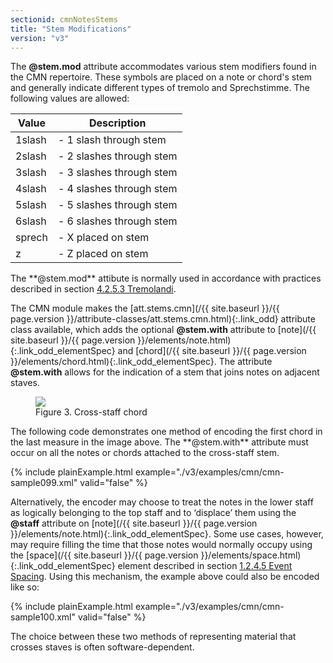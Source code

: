 ```yaml
---
sectionid: cmnNotesStems
title: "Stem Modifications"
version: "v3"
---
```




The **@stem.mod** attribute accommodates various stem modifiers found in the CMN
repertoire. These symbols are placed on a note or chord's stem and generally indicate
different types of tremolo and Sprechstimme. The following values are
allowed:

<table class="table table-striped table-hover">
   <thead>
      <tr>
         <th>Value</th>
         <th>Description</th>
      </tr>
   </thead>
   <tbody>
      <tr>
         <td>1slash</td>
         <td> - 1 slash through stem</td>
      </tr>
      <tr>
         <td>2slash</td>
         <td> - 2 slashes through stem</td>
      </tr>
      <tr>
         <td>3slash</td>
         <td> - 3 slashes through stem</td>
      </tr>
      <tr>
         <td>4slash</td>
         <td> - 4 slashes through stem</td>
      </tr>
      <tr>
         <td>5slash</td>
         <td> - 5 slashes through stem</td>
      </tr>
      <tr>
         <td>6slash</td>
         <td> - 6 slashes through stem</td>
      </tr>
      <tr>
         <td>sprech</td>
         <td> - X placed on stem</td>
      </tr>
      <tr>
         <td>z</td>
         <td> - Z placed on stem</td>
      </tr>
   </tbody>
</table>
The **@stem.mod** attibute is normally used in accordance with practices
described in section 
<a class="link_ptr" title="Tremolandi" href="/{{ site.baseurl }}/{{ page.version }}/guidelines/cmn.html#cmnTrem">4.2.5.3 Tremolandi</a>.



The CMN module makes the [att.stems.cmn](/{{ site.baseurl }}/{{ page.version }}/attribute-classes/att.stems.cmn.html){:.link_odd} attribute class
available, which adds the optional **@stem.with** attribute to [note](/{{ site.baseurl }}/{{ page.version }}/elements/note.html){:.link_odd_elementSpec} and [chord](/{{ site.baseurl }}/{{ page.version }}/elements/chord.html){:.link_odd_elementSpec}. The attribute **@stem.with** allows
for the indication of a stem that joins notes on adjacent staves.


<figure class="figure">
   <img src="../../../../guidelines/v3/Images/modules/cmn/xchord-300.png" class="img-responsive"></img>
   <figcaption class="figure-caption">Figure 3. Cross-staff chord</figcaption>
</figure>
The following code demonstrates one method of encoding the first chord in the last
measure in the image above. The **@stem.with** attribute must occur on all the
notes or chords attached to the cross-staff stem.

{% include plainExample.html example="./v3/examples/cmn/cmn-sample099.xml" valid="false" %}

Alternatively, the encoder may choose to treat the notes in the lower staff as
logically belonging to the top staff and to ‘displace’ them using the
**@staff** attribute on [note](/{{ site.baseurl }}/{{ page.version }}/elements/note.html){:.link_odd_elementSpec}. Some use cases, however, may
require filling the time that those notes would normally occupy using the [space](/{{ site.baseurl }}/{{ page.version }}/elements/space.html){:.link_odd_elementSpec} element described in section 
<a class="link_ptr" title="Event Spacing" href="/{{ site.baseurl }}/{{ page.version }}/guidelines/shared.html#sharedNoteSpacing">1.2.4.5 Event Spacing</a>. Using this mechanism, the example above could also be encoded like so:

{% include plainExample.html example="./v3/examples/cmn/cmn-sample100.xml" valid="false" %}


The choice between these two methods of representing material that crosses staves
is
often software-dependent.


